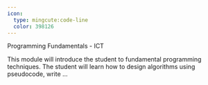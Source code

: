 ```yaml
---
icon:
  type: mingcute:code-line
  color: 398126
---
```

Programming Fundamentals - ICT

This module will introduce the student to fundamental programming techniques. The student will learn how to design algorithms using pseudocode, write  ... 
